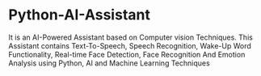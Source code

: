 # Python-AI-Assistant
It is an AI-Powered Assistant based on Computer vision Techniques. This Assistant contains Text-To-Speech, Speech Recognition, Wake-Up Word Functionality, Real-time Face Detection, Face Recognition And Emotion Analysis using Python, AI and Machine Learning Techniques

